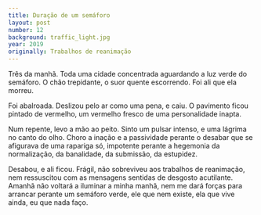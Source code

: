 ```yaml
---
title: Duração de um semáforo
layout: post
number: 12
background: traffic_light.jpg
year: 2019
originally: Trabalhos de reanimação
---
```


Três da manhã. Toda uma cidade concentrada aguardando a luz verde do semáforo. O chão trepidante, o suor quente escorrendo. Foi ali que ela morreu.

Foi abalroada. Deslizou pelo ar como uma pena, e caiu. O pavimento ficou pintado de vermelho, um vermelho fresco de uma personalidade inapta.

Num repente, levo a mão ao peito. Sinto um pulsar intenso, e uma lágrima no canto do olho. Choro a inação e a passividade perante o desabar que se afigurava de uma rapariga só, impotente perante a hegemonia da normalização, da banalidade, da submissão, da estupidez.

Desabou, e ali ficou. Frágil, não sobreviveu aos trabalhos de reanimação, nem ressuscitou com as mensagens sentidas de desgosto acutilante. Amanhã não voltará a iluminar a minha manhã, nem me dará forças para arrancar perante um semáforo verde, ele que nem existe, ela que vive ainda, eu que nada faço.

